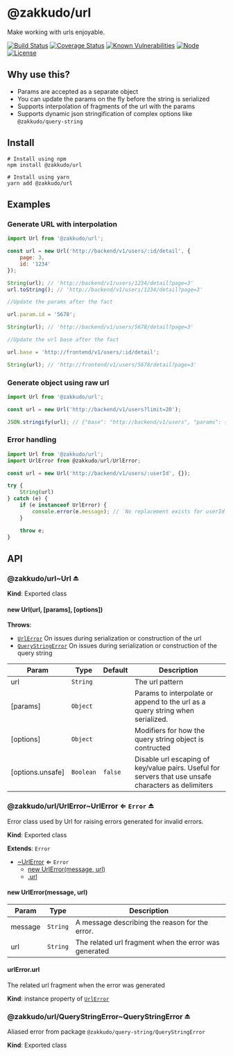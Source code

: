 # @zakkudo/url

Make working with urls enjoyable.

[![Build Status](https://travis-ci.org/zakkudo/url.svg?branch=master)](https://travis-ci.org/zakkudo/url)
[![Coverage Status](https://coveralls.io/repos/github/zakkudo/url/badge.svg?branch=master)](https://coveralls.io/github/zakkudo/url?branch=master)
[![Known Vulnerabilities](https://snyk.io/test/github/zakkudo/url/badge.svg)](https://snyk.io/test/github/zakkudo/url)
[![Node](https://img.shields.io/node/v/@zakkudo/url.svg)](https://nodejs.org/)
[![License](https://img.shields.io/npm/l/@zakkudo/url.svg)](https://opensource.org/licenses/BSD-3-Clause)

## Why use this?

- Params are accepted as a separate object
- You can update the params on the fly before the string is serialized
- Supports interpolation of fragments of the url with the params
- Supports dynamic json stringification of complex options like `@zakkudo/query-string`

## Install

```console
# Install using npm
npm install @zakkudo/url
```

``` console
# Install using yarn
yarn add @zakkudo/url
```

## Examples

### Generate URL with interpolation
``` javascript
import Url from '@zakkudo/url';

const url = new Url('http://backend/v1/users/:id/detail', {
    page: 3,
    id: '1234'
});

String(url); // 'http://backend/v1/users/1234/detail?page=3'
url.toString(); // 'http://backend/v1/users/1234/detail?page=3'

//Update the params after the fact

url.param.id = '5678';

String(url); // 'http://backend/v1/users/5678/detail?page=3'

//Update the url base after the fact

url.base = 'http://frontend/v1/users/:id/detail';

String(url); // 'http://frontend/v1/users/5678/detail?page=3'
```

### Generate object using raw url
``` javascript
import Url from '@zakkudo/url';

const url = new Url('http://backend/v1/users?limit=20');

JSON.stringify(url); // {"base": "http://backend/v1/users", "params": {"limit": 20}}
```

### Error handling
``` javascript
import Url from '@zakkudo/url';
import UrlError from @zakkudo/url/UrlError;

const url = new Url('http://backend/v1/users/:userId', {});

try {
    String(url)
} catch (e) {
    if (e instanceof UrlError) {
        console.error(e.message); // `No replacement exists for userId in the params`
    }

    throw e;
}
```

## API

<a name="module_@zakkudo/url"></a>

<a name="module_@zakkudo/url..Url"></a>

### @zakkudo/url~Url ⏏

**Kind**: Exported class

<a name="new_module_@zakkudo/url..Url_new"></a>

#### new Url(url, [params], [options])
**Throws**:

- [<code>UrlError</code>](#module_@zakkudo/url/UrlError..UrlError) On issues during serialization or construction of the url
- [<code>QueryStringError</code>](#module_@zakkudo/url/QueryStringError..QueryStringError) On issues
during serialization or construction of the query string

| Param | Type | Default | Description |
| --- | --- | --- | --- |
| url | <code>String</code> |  | The url pattern |
| [params] | <code>Object</code> |  | Params to interpolate or append to the url as a query string when serialized. |
| [options] | <code>Object</code> |  | Modifiers for how the query string object is contructed |
| [options.unsafe] | <code>Boolean</code> | <code>false</code> | Disable url escaping of key/value pairs. Useful for servers that use unsafe characters as delimiters |

<a name="module_@zakkudo/url/UrlError"></a>

<a name="module_@zakkudo/url/UrlError..UrlError"></a>

### @zakkudo/url/UrlError~UrlError ⇐ <code>Error</code> ⏏
Error class used by Url for raising errors generated
for invalid errors.

**Kind**: Exported class

**Extends**: <code>Error</code>  

* [~UrlError](#module_@zakkudo/url/UrlError..UrlError) ⇐ <code>Error</code>
    * [new UrlError(message, url)](#new_module_@zakkudo/url/UrlError..UrlError_new)
    * [.url](#module_@zakkudo/url/UrlError..UrlError+url)

<a name="new_module_@zakkudo/url/UrlError..UrlError_new"></a>

#### new UrlError(message, url)

| Param | Type | Description |
| --- | --- | --- |
| message | <code>String</code> | A message describing the reason for the error. |
| url | <code>String</code> | The related url fragment when the error was generated |

<a name="module_@zakkudo/url/UrlError..UrlError+url"></a>

#### urlError.url
The related url fragment when the error was generated

**Kind**: instance property of [<code>UrlError</code>](#module_@zakkudo/url/UrlError..UrlError)  
<a name="module_@zakkudo/url/QueryStringError"></a>

<a name="module_@zakkudo/url/QueryStringError..QueryStringError"></a>

### @zakkudo/url/QueryStringError~QueryStringError ⏏
Aliased error from package `@zakkudo/query-string/QueryStringError`

**Kind**: Exported class

